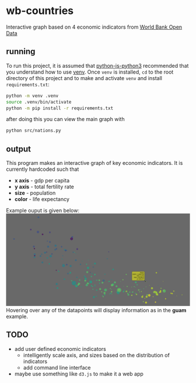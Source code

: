 # wb-countries
Interactive graph based on 4 economic indicators from [World Bank Open Data](https://data.worldbank.org/)

## running
To run this project, it is assumed that [python-is-python3](https://askubuntu.com/questions/1296790/python-is-python3-package-in-ubuntu-20-04-what-is-it-and-what-does-it-actually) recommended that you understand how to use [venv](https://docs.python.org/3/library/venv.html). 
Once `venv` is installed, `cd` to the root directory of this project and to make and activate `venv` and install `requirements.txt`:

```bash 
python -m venv .venv
source .venv/bin/activate
python -m pip install -r requirements.txt
```

after doing this you can view the main graph with

```bash
python src/nations.py
```

## output
This program makes an interactive graph of key economic indicators. It is currently hardcoded such that
- **x axis** - gdp per capita
- **y axis** - total fertility rate
- **size** - population
- **color** - life expectancy

Example ouput is given below:
![image](res/example.png)
Hovering over any of the datapoints will display information as in the **guam** example.

## TODO
- add user defined economic indicators
	- intelligently scale axis, and sizes based on the distribution of indicators
	- add command line interface
- maybe use something like `d3.js` to make it a web app